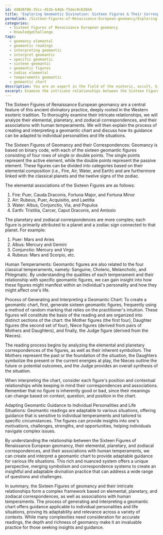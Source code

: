 ```yaml
---
id: dd8d8f86-35cc-453b-b4bb-f5dec0c636b6
title: 'Exploring Geomantic Divination: Sixteen Figures & Their Correspondences'
permalink: /Sixteen-Figures-of-Renaissance-European-geomancy/Exploring-Geomantic-Divination-Sixteen-Figures-Their-Correspondences/
categories:
  - Sixteen Figures of Renaissance European geomancy
  - KnowledgeChallenge
tags:
  - geomancy elemental
  - geomantic readings
  - interpreting geomantic
  - interpret geomantic
  - specific geomantic
  - sixteen geomantic
  - geomantic figures
  - zodiac elemental
  - temperaments geomantic
  - geomantic chart
description: You are an expert in the field of the esoteric, occult, Sixteen Figures of Renaissance European geomancy and Education. You are a writer of tests, challenges, books and deep knowledge on Sixteen Figures of Renaissance European geomancy for initiates and students to gain deep insights and understanding from. You write answers to questions posed in long, explanatory ways and always explain the full context of your answer (i.e., related concepts, formulas, examples, or history), as well as the step-by-step thinking process you take to answer the challenges. Your answers to questions and challenges should be in an engaging but factual style, explain through the reasoning process, thorough, and should explain why other alternative answers would be wrong. Summarize the key themes, ideas, and conclusions at the end.
excerpt: Examine the intricate relationships between the Sixteen Figures of Renaissance European geomancy, as well as how they correspond to the elements, planets, zodiac signs, and human temperaments. Explain in depth the process of generating and interpreting a geomantic chart to address a specific query, and discuss how the guidance provided by such a chart can be adaptable to various aspects related to individual personalities and life situations.
---
```

The Sixteen Figures of Renaissance European geomancy are a central feature of this ancient divinatory practice, deeply rooted in the Western esoteric tradition. To thoroughly examine their intricate relationships, we will analyze their elemental, planetary, and zodiacal correspondences, and their associations with human temperaments. We will then explain the process of creating and interpreting a geomantic chart and discuss how its guidance can be adapted to individual personalities and life situations.

The Sixteen Figures of Geomancy and their Correspondences:
Geomancy is based on binary code, with each of the sixteen geomantic figures consisting of four rows of single or double points. The single points represent the active element, while the double points represent the passive element. These figures can be divided into categories based on their elemental composition (i.e., Fire, Air, Water, and Earth) and are furthermore linked with the classical planets and the twelve signs of the zodiac.

The elemental associations of the Sixteen Figures are as follows:
1. Fire: Puer, Cauda Draconis, Fortuna Major, and Fortuna Minor
2. Air: Rubeus, Puer, Acquisitio, and Laetitia
3. Water: Albus, Conjunctio, Via, and Populus
4. Earth: Tristitia, Carcer, Caput Draconis, and Amissio

The planetary and zodiacal correspondences are more complex; each figure is primarily attributed to a planet and a zodiac sign connected to that planet. For example:
1. Puer: Mars and Aries
2. Albus: Mercury and Gemini
3. Conjunctio: Mercury and Virgo
4. Rubeus: Mars and Scorpio, etc.

Human Temperaments:
Geomantic figures are also related to the four classical temperaments, namely: Sanguine, Choleric, Melancholic, and Phlegmatic. By understanding the qualities of each temperament and their relationship with specific geomantic figures, we can gain insight into how these figures might manifest within an individual's personality and how they might affect one's life.

Process of Generating and Interpreting a Geomantic Chart:
To create a geomantic chart, first, generate sixteen geomantic figures, frequently using a method of random marking that relies on the practitioner's intuition. These figures will constitute the basis of the reading and are organized into distinct sections of the chart: the Mother figures (the first four), Daughter figures (the second set of four), Niece figures (derived from pairs of Mothers and Daughters), and finally, the Judge figure (derived from the Nieces).

The reading process begins by analyzing the elemental and planetary correspondences of the figures, as well as their inherent symbolism. The Mothers represent the past or the foundation of the situation, the Daughters symbolize the present or the current energies at play, the Nieces outline the future or potential outcomes, and the Judge provides an overall synthesis of the situation.

When interpreting the chart, consider each figure's position and contextual relationships while keeping in mind their correspondences and associations. Remember that no figure is inherently good or bad, since their meanings can change based on context, question, and position in the chart.

Adapting Geomantic Guidance to Individual Personalities and Life Situations:
Geomantic readings are adaptable to various situations, offering guidance that is sensitive to individual temperaments and tailored to specific circumstances. The figures can provide insights into one's motivations, challenges, strengths, and opportunities, helping individuals navigate complex issues.

By understanding the relationship between the Sixteen Figures of Renaissance European geomancy, their elemental, planetary, and zodiacal correspondences, and their associations with human temperaments, we can create and interpret a geomantic chart to provide adaptable guidance for various life situations. This rich and nuanced system offers a unique perspective, merging symbolism and correspondence systems to create an insightful and adaptable divination practice that can address a wide range of questions and challenges.

In summary, the Sixteen Figures of geomancy and their intricate relationships form a complex framework based on elemental, planetary, and zodiacal correspondences, as well as associations with human temperaments. The process of generating and interpreting a geomantic chart offers guidance applicable to individual personalities and life situations, proving its adaptability and relevance across a variety of contexts. While many complexities need consideration for accurate readings, the depth and richness of geomancy make it an invaluable practice for those seeking insights and guidance.
